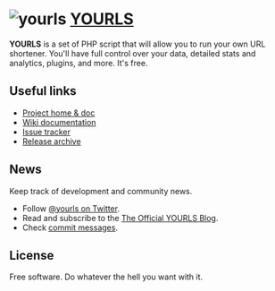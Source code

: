 ![yourls](http://yourls.org/images/yourls-logo.png)
[YOURLS](http://yourls.org)
======
**YOURLS** is a set of PHP script that will allow you to run your own URL shortener. You'll have full control over your data, detailed stats and analytics, plugins, and more. It's free.

Useful links
------------
* [Project home & doc](http://yourls.org)
* [Wiki documentation](https://github.com/YOURLS/YOURLS/wiki/)
* [Issue tracker](https://github.com/YOURLS/YOURLS/issues)
* [Release archive](https://github.com/YOURLS/YOURLS/tags)

News
----
Keep track of development and community news.

* Follow [@yourls on Twitter](http://twitter.com/yourls).
* Read and subscribe to the [The Official YOURLS Blog](http://blog.yourls.org).
* Check [commit messages](https://github.com/YOURLS/YOURLS/commits/master).

License
-------
Free software. Do whatever the hell you want with it.
